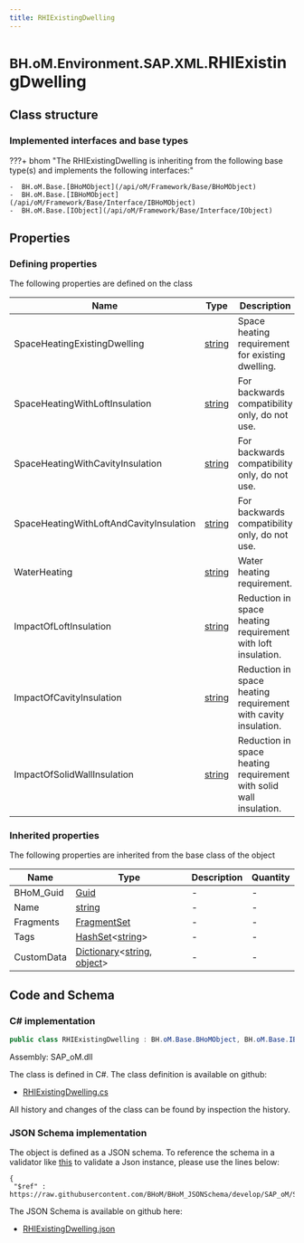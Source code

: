 ```yaml
---
title: RHIExistingDwelling
---
```


# <small>BH.oM.Environment.SAP.XML.</small>**RHIExistingDwelling**



## Class structure

### Implemented interfaces and base types

???+ bhom "The RHIExistingDwelling is inheriting from the following base type(s) and implements the following interfaces:"

    -  BH.oM.Base.[BHoMObject](/api/oM/Framework/Base/BHoMObject)
    -  BH.oM.Base.[IBHoMObject](/api/oM/Framework/Base/Interface/IBHoMObject)
    -  BH.oM.Base.[IObject](/api/oM/Framework/Base/Interface/IObject)


## Properties



### Defining properties

The following properties are defined on the class

| Name             | Type             | Description      | Quantity         |
|------------------|------------------|------------------|------------------|
| SpaceHeatingExistingDwelling | [string](https://learn.microsoft.com/en-us/dotnet/api/System.String?view=netstandard-2.0) | Space heating requirement for existing dwelling. | - |
| SpaceHeatingWithLoftInsulation | [string](https://learn.microsoft.com/en-us/dotnet/api/System.String?view=netstandard-2.0) | For backwards compatibility only, do not use. | - |
| SpaceHeatingWithCavityInsulation | [string](https://learn.microsoft.com/en-us/dotnet/api/System.String?view=netstandard-2.0) | For backwards compatibility only, do not use. | - |
| SpaceHeatingWithLoftAndCavityInsulation | [string](https://learn.microsoft.com/en-us/dotnet/api/System.String?view=netstandard-2.0) | For backwards compatibility only, do not use. | - |
| WaterHeating | [string](https://learn.microsoft.com/en-us/dotnet/api/System.String?view=netstandard-2.0) | Water heating requirement. | - |
| ImpactOfLoftInsulation | [string](https://learn.microsoft.com/en-us/dotnet/api/System.String?view=netstandard-2.0) | Reduction in space heating requirement with loft insulation. | - |
| ImpactOfCavityInsulation | [string](https://learn.microsoft.com/en-us/dotnet/api/System.String?view=netstandard-2.0) | Reduction in space heating requirement with cavity insulation. | - |
| ImpactOfSolidWallInsulation | [string](https://learn.microsoft.com/en-us/dotnet/api/System.String?view=netstandard-2.0) | Reduction in space heating requirement with solid wall insulation. | - |


### Inherited properties
The following properties are inherited from the base class of the object

| Name             | Type             | Description      | Quantity         |
|------------------|------------------|------------------|------------------|
| BHoM_Guid | [Guid](https://learn.microsoft.com/en-us/dotnet/api/System.Guid?view=netstandard-2.0) | - | - |
| Name | [string](https://learn.microsoft.com/en-us/dotnet/api/System.String?view=netstandard-2.0) | - | - |
| Fragments | [FragmentSet](/api/oM/Framework/Base/FragmentSet) | - | - |
| Tags | [HashSet](https://learn.microsoft.com/en-us/dotnet/api/System.Collections.Generic.HashSet-1?view=netstandard-2.0)&lt;[string](https://learn.microsoft.com/en-us/dotnet/api/System.String?view=netstandard-2.0)&gt; | - | - |
| CustomData | [Dictionary](https://learn.microsoft.com/en-us/dotnet/api/System.Collections.Generic.Dictionary-2?view=netstandard-2.0)&lt;[string](https://learn.microsoft.com/en-us/dotnet/api/System.String?view=netstandard-2.0), [object](https://learn.microsoft.com/en-us/dotnet/api/System.Object?view=netstandard-2.0)&gt; | - | - |


## Code and Schema

### C# implementation

``` C# title="C#"
public class RHIExistingDwelling : BH.oM.Base.BHoMObject, BH.oM.Base.IBHoMObject, BH.oM.Base.IObject
```

Assembly: SAP_oM.dll

The class is defined in C#. The class definition is available on github:

- [RHIExistingDwelling.cs](https://github.com/BHoM/SAP_Toolkit/blob/develop/SAP_oM/XML\RHIExistingDwelling.cs)

All history and changes of the class can be found by inspection the history.
### JSON Schema implementation

The object is defined as a JSON schema. To reference the schema in a validator like [this](https://www.jsonschemavalidator.net/) to validate a Json instance, please use the lines below:

``` { .json .copy .select } title="JSON Schema"
{
 "$ref" : https://raw.githubusercontent.com/BHoM/BHoM_JSONSchema/develop/SAP_oM/SAP/XML/RHIExistingDwelling.json}
```

The JSON Schema is available on github here:

- [RHIExistingDwelling.json](https://github.com/BHoM/BHoM_JSONSchema/blob/develop/SAP_oM/SAP/XML/RHIExistingDwelling.json)
